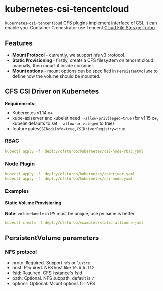 # kubernetes-csi-tencentcloud

`kubernetes-csi-tencentloud` CFS plugins implement interface of [CSI](https://github.com/container-storage-interface/spec). It can enable your Container Orchestrator use Tencent [Cloud File Storage Turbo](https://cloud.tencent.com/product/cfs).

## Features

* **Mount Protocol** - currently, we support nfs v3 protocol.
* **Static Provisioning** - firstly, create a CFS filesystem on tencent cloud manually, then mount it inside container.
* **Mount options** - mount options can be specified in `PersistentVolume` to define how the volume should be mounted.

## CFS CSI Driver on Kubernetes

**Requirements:**

* Kubernetes v1.14.x+
* kube-apiserver and kubelet need `--allow-privileged=true` (for v1.15.x+, kubelet defaults to set `--allow-privileged` to true)
* feature gates`CSINodeInfo=true,CSIDriverRegistry=true`

### RBAC

```yaml
kubectl apply -f  deploy/cfsturbo/kubernetes/csi-node-rbac.yaml
```

### Node Plugin

```yaml
kubectl apply -f  deploy/cfsturbo/kubernetes/csidriver.yaml
kubectl apply -f  deploy/cfsturbo/kubernetes/csi-node.yaml
```

### Examples

#### Static Volume Provisioning

**Note**: `volumeHandle` in PV must be unique, use pv name is better.

```yaml
kubectl create -f deploy/cfsturbo/examples/static-allinone.yaml
```

## PersistentVolume parameters

### NFS protocol

* proto: Required. Support `nfs` or `lustre`
* host: Required. NFS host like `10.0.0.112`
* fsid: Required. CFS instance's fsid
* path: Optional. NFS subpath, default is `/`
* options: Optional. Mount options for NFS

